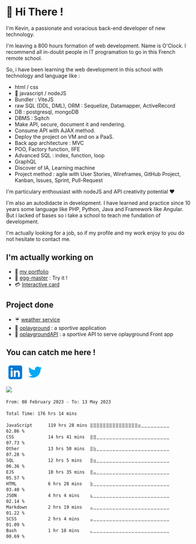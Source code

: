 # :wave: Hi There !

I'm Kevin, a passionate and voracious back-end developer of new technology.

I'm leaving a 800 hours formation of web development. Name is O'Clock. I recommend all in-doubt people in IT programation to go in this French remote school.

So, i have been learning the web development in this school with technology and language like :
- html / css
- :rocket: javascript / nodeJS
- Bundler : ViteJS
- raw SQL (DDL, DML), ORM : Sequelize, Datamapper, ActiveRecord
- DB : postgresql, mongoDB
- DBMS : Sqitch
- Make API, secure, document it and rendering.
- Consume API with AJAX method.
- Deploy the project on VM and on a PaaS.
- Back app architecture : MVC
- POO, Factory function, IIFE
- Advanced SQL : index, function, loop
- GraphQL
- Discover of IA, Learning machine
- Project method : agile with User Stories, Wireframes, GitHub Project, Kanban, Issues, Sprint, Pull-Request

I'm particulary enthousiast with nodeJS and API creativity potential :heart:

I'm also an autodidacte in development. I have learned and practice since 10 years some language like PHP, Python, Java and Framework like Angular. But i lacked of bases so i take a school to teach me fundation of development.

I'm actually looking for a job, so if my profile and my work enjoy to you do not hesitate to contact me.

## I'm actually working on
- :rocket: <a href="https://kevin-houguet.up.railway.app/" target="blank">my portfolio</a>
- :egg: <a href="https://egg-master.netlify.app/">egg-master</a> : Try it !
- 💳 <a href="https://github.com/kevinhouguet/interactive-card-details-form-main" target="_blank">Interactive card</a>

## Project done
- :umbrella: <a href="https://service-meteo.netlify.app/">weather service</a>
- :basketball: <a href="https://oplayground.netlify.app/">oplayground</a> : a sportive application
- :basketball: <a href="https://oplaygroundapi.herokuapp.com/">oplaygroundAPI</a> : a sportive API to serve oplayground Front app

## You can catch me here !

<a href="https://www.linkedin.com/in/kevinhouguet/" target="blank"><img align="center" src="./assets/img/ico-linkedin.png" height="50" /></a>
<a href="https://twitter.com/k_houguet" target="blank"><img align="center" src="./assets/img/ico-twitter.png" height="50" /></a>
<!-- <a href="https://houguet-kevin.netlify.app/" target="blank"><img align="center" src="./assets/img/ico-mywebsite.png" height="50" /></a> -->

<img src="https://github-readme-stats.vercel.app/api?username=kevinhouguet&show_icons=true&theme=monokai&count_private=true" width="400">

<!--START_SECTION:waka-->

```text
From: 08 February 2023 - To: 13 May 2023

Total Time: 176 hrs 14 mins

JavaScript      119 hrs 28 mins ⣿⣿⣿⣿⣿⣿⣿⣿⣿⣿⣿⣿⣿⣿⣿⣶⣀⣀⣀⣀⣀⣀⣀⣀⣀   62.86 %
CSS             14 hrs 41 mins  ⣿⣿⣀⣀⣀⣀⣀⣀⣀⣀⣀⣀⣀⣀⣀⣀⣀⣀⣀⣀⣀⣀⣀⣀⣀   07.73 %
Other           13 hrs 50 mins  ⣿⣷⣀⣀⣀⣀⣀⣀⣀⣀⣀⣀⣀⣀⣀⣀⣀⣀⣀⣀⣀⣀⣀⣀⣀   07.28 %
SQL             12 hrs 5 mins   ⣿⣶⣀⣀⣀⣀⣀⣀⣀⣀⣀⣀⣀⣀⣀⣀⣀⣀⣀⣀⣀⣀⣀⣀⣀   06.36 %
EJS             10 hrs 35 mins  ⣿⣤⣀⣀⣀⣀⣀⣀⣀⣀⣀⣀⣀⣀⣀⣀⣀⣀⣀⣀⣀⣀⣀⣀⣀   05.57 %
HTML            6 hrs 28 mins   ⣷⣀⣀⣀⣀⣀⣀⣀⣀⣀⣀⣀⣀⣀⣀⣀⣀⣀⣀⣀⣀⣀⣀⣀⣀   03.40 %
JSON            4 hrs 4 mins    ⣦⣀⣀⣀⣀⣀⣀⣀⣀⣀⣀⣀⣀⣀⣀⣀⣀⣀⣀⣀⣀⣀⣀⣀⣀   02.14 %
Markdown        2 hrs 19 mins   ⣤⣀⣀⣀⣀⣀⣀⣀⣀⣀⣀⣀⣀⣀⣀⣀⣀⣀⣀⣀⣀⣀⣀⣀⣀   01.22 %
SCSS            2 hrs 4 mins    ⣤⣀⣀⣀⣀⣀⣀⣀⣀⣀⣀⣀⣀⣀⣀⣀⣀⣀⣀⣀⣀⣀⣀⣀⣀   01.09 %
Bash            1 hr 18 mins    ⣄⣀⣀⣀⣀⣀⣀⣀⣀⣀⣀⣀⣀⣀⣀⣀⣀⣀⣀⣀⣀⣀⣀⣀⣀   00.69 %
```

<!--END_SECTION:waka-->

